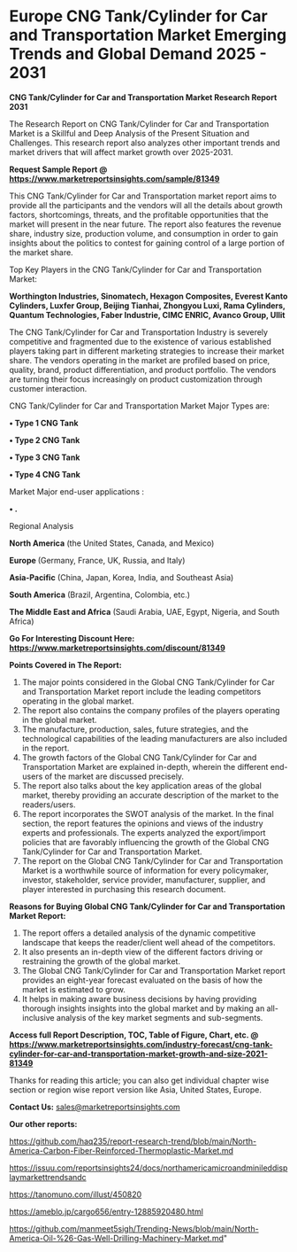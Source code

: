  # Europe CNG Tank/Cylinder for Car and Transportation Market Emerging Trends and Global Demand 2025 - 2031

<strong>CNG Tank/Cylinder for Car and Transportation Market Research Report 2031</strong>

The Research Report on CNG Tank/Cylinder for Car and Transportation Market is a Skillful and Deep Analysis of the Present Situation and Challenges. This research report also analyzes other important trends and market drivers that will affect market growth over 2025-2031.

<strong>Request Sample Report @ <a href=https://www.marketreportsinsights.com/sample/81349>https://www.marketreportsinsights.com/sample/81349</a></strong>

This CNG Tank/Cylinder for Car and Transportation market report aims to provide all the participants and the vendors will all the details about growth factors, shortcomings, threats, and the profitable opportunities that the market will present in the near future. The report also features the revenue share, industry size, production volume, and consumption in order to gain insights about the politics to contest for gaining control of a large portion of the market share.

Top Key Players in the CNG Tank/Cylinder for Car and Transportation Market:

<strong>Worthington Industries, Sinomatech, Hexagon Composites, Everest Kanto Cylinders, Luxfer Group, Beijing Tianhai, Zhongyou Luxi, Rama Cylinders, Quantum Technologies, Faber Industrie, CIMC ENRIC, Avanco Group, Ullit</strong>

The CNG Tank/Cylinder for Car and Transportation Industry is severely competitive and fragmented due to the existence of various established players taking part in different marketing strategies to increase their market share. The vendors operating in the market are profiled based on price, quality, brand, product differentiation, and product portfolio. The vendors are turning their focus increasingly on product customization through customer interaction.

CNG Tank/Cylinder for Car and Transportation Market Major Types are:

<strong>• Type 1 CNG Tank

• Type 2 CNG Tank

• Type 3 CNG Tank

• Type 4 CNG Tank</strong>

Market Major end-user applications :

<strong>• .</strong>

Regional Analysis

</u><strong><b>North America</b></strong> (the United States, Canada, and Mexico)

<strong><b>Europe </b></strong>(Germany, France, UK, Russia, and Italy)

<strong><b>Asia-Pacific</b></strong> (China, Japan, Korea, India, and Southeast Asia)

<strong><b>South America</b></strong> (Brazil, Argentina, Colombia, etc.)

<strong><b>The Middle East and Africa</b></strong> (Saudi Arabia, UAE, Egypt, Nigeria, and South Africa)

<strong>Go For Interesting Discount Here: <a href=https://www.marketreportsinsights.com/discount/81349>https://www.marketreportsinsights.com/discount/81349</a></strong>

<strong>Points Covered in The Report:</strong>
<ol>
  <li>The major points considered in the Global CNG Tank/Cylinder for Car and Transportation Market report include the leading competitors operating in the global market.</li>
  <li>The report also contains the company profiles of the players operating in the global market.</li>
  <li>The manufacture, production, sales, future strategies, and the technological capabilities of the leading manufacturers are also included in the report.</li>
  <li>The growth factors of the Global CNG Tank/Cylinder for Car and Transportation Market are explained in-depth, wherein the different end-users of the market are discussed precisely.</li>
  <li>The report also talks about the key application areas of the global market, thereby providing an accurate description of the market to the readers/users.</li>
  <li>The report incorporates the SWOT analysis of the market. In the final section, the report features the opinions and views of the industry experts and professionals. The experts analyzed the export/import policies that are favorably influencing the growth of the Global CNG Tank/Cylinder for Car and Transportation Market.</li>
  <li>The report on the Global CNG Tank/Cylinder for Car and Transportation Market is a worthwhile source of information for every policymaker, investor, stakeholder, service provider, manufacturer, supplier, and player interested in purchasing this research document.</li>
</ol>
<strong>Reasons for Buying Global CNG Tank/Cylinder for Car and Transportation Market Report:</strong>

<ol>
  <li>The report offers a detailed analysis of the dynamic competitive landscape that keeps the reader/client well ahead of the competitors.</li>
  <li>It also presents an in-depth view of the different factors driving or restraining the growth of the global market.</li>
  <li>The Global CNG Tank/Cylinder for Car and Transportation Market report provides an eight-year forecast evaluated on the basis of how the market is estimated to grow.</li>
  <li>It helps in making aware business decisions by having providing thorough insights insights into the global market and by making an all-inclusive analysis of the key market segments and sub-segments.</li>
</ol>
<strong>Access full Report Description, TOC, Table of Figure, Chart, etc. @ <a href=https://www.marketreportsinsights.com/industry-forecast/cng-tank-cylinder-for-car-and-transportation-market-growth-and-size-2021-81349>https://www.marketreportsinsights.com/industry-forecast/cng-tank-cylinder-for-car-and-transportation-market-growth-and-size-2021-81349</a></strong>


Thanks for reading this article; you can also get individual chapter wise section or region wise report version like Asia, United States, Europe.

<strong>Contact Us:</strong>
sales@marketreportsinsights.com

<strong>Our other reports:</strong>

<a href=https://github.com/haq235/report-research-trend/blob/main/North-America-Carbon-Fiber-Reinforced-Thermoplastic-Market.md>https://github.com/haq235/report-research-trend/blob/main/North-America-Carbon-Fiber-Reinforced-Thermoplastic-Market.md</a>

<a href=https://issuu.com/reportsinsights24/docs/northamericamicroandminileddisplaymarkettrendsandc>https://issuu.com/reportsinsights24/docs/northamericamicroandminileddisplaymarkettrendsandc</a>

<a href=https://tanomuno.com/illust/450820>https://tanomuno.com/illust/450820</a>

<a href=https://ameblo.jp/cargo656/entry-12885920480.html>https://ameblo.jp/cargo656/entry-12885920480.html</a>

<a href=https://github.com/manmeet5sigh/Trending-News/blob/main/North-America-Oil-%26-Gas-Well-Drilling-Machinery-Market.md>https://github.com/manmeet5sigh/Trending-News/blob/main/North-America-Oil-%26-Gas-Well-Drilling-Machinery-Market.md</a>"
